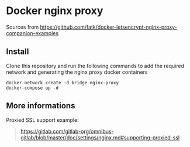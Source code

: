Docker nginx proxy
==================

Sources from https://github.com/fatk/docker-letsencrypt-nginx-proxy-companion-examples

Install
-------

Clone this repository and run the following commands to add the required network and generating the nginx proxy docker containers

```
docker network create -d bridge nginx-proxy
docker-compose up -d
```

More informations
-----------------

Proxied SSL support example:
> https://gitlab.com/gitlab-org/omnibus-gitlab/blob/master/doc/settings/nginx.md#supporting-proxied-ssl
